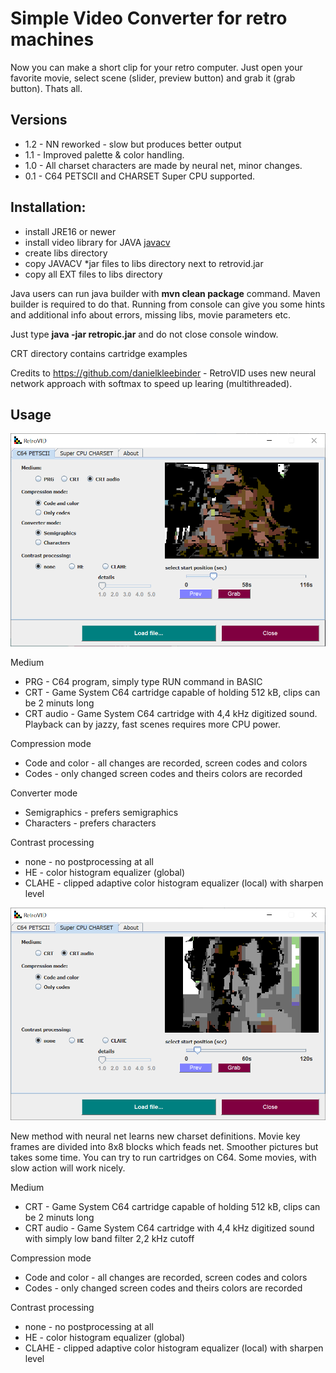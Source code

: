 # Simple Video Converter for retro machines

Now you can make a short clip for your retro computer. Just open your favorite movie, select scene (slider, preview button) and grab it (grab button). Thats all.

## Versions

* 1.2 - NN reworked - slow but produces better output
* 1.1 - Improved palette & color handling.
* 1.0 - All charset characters are made by neural net, minor changes.
* 0.1 - C64 PETSCII and CHARSET Super CPU supported.

## Installation: 

* install JRE16 or newer
* install video library for JAVA [javacv](https://sourceforge.net/projects/javacv.mirror/)
* create libs directory
* copy JAVACV *jar files to libs directory next to retrovid.jar 
* copy all EXT files to libs directory

Java users can run java builder with <b>mvn clean package</b> command. Maven builder is required to do that. Running from console can give you some hints and additional info about errors, missing libs, movie parameters etc.

Just type <b>java -jar retropic.jar</b> and do not close console window.

CRT directory contains cartridge examples

Credits to https://github.com/danielkleebinder - RetroVID uses new neural network approach with softmax to speed up learing (multithreaded).

## Usage

![C64 Petscii](c64petscii.png)

Medium

- PRG - C64 program, simply type RUN command in BASIC
- CRT - Game System C64 cartridge capable of holding 512 kB, clips can be 2 minuts long
- CRT audio - Game System C64 cartridge with 4,4 kHz digitized sound. Playback can by jazzy, fast scenes requires more CPU power.
 
Compression mode

- Code and color - all changes are recorded, screen codes and colors
- Codes - only changed screen codes and theirs colors are recorded

Converter mode

- Semigraphics - prefers semigraphics
- Characters - prefers characters

Contrast processing

- none - no postprocessing at all
- HE - color histogram equalizer (global)
- CLAHE - clipped adaptive color histogram equalizer (local) with sharpen level 

![Super CPU Charset](retrovid.png)

New method with neural net learns new charset definitions. Movie key frames are divided into 8x8 blocks which feads net. Smoother pictures but takes some time. You can try to run cartridges on C64. Some movies, with slow action will work nicely. 

Medium

- CRT - Game System C64 cartridge capable of holding 512 kB, clips can be 2 minuts long
- CRT audio - Game System C64 cartridge with 4,4 kHz digitized sound with simply low band filter 2,2 kHz cutoff
 
Compression mode

- Code and color - all changes are recorded, screen codes and colors
- Codes - only changed screen codes and theirs colors are recorded

Contrast processing

- none - no postprocessing at all
- HE - color histogram equalizer (global)
- CLAHE - clipped adaptive color histogram equalizer (local) with sharpen level 

